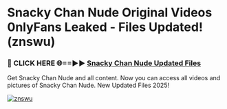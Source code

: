 # Snacky Chan Nude Original Videos 0nlyFans Leaked - Files Updated! (znswu)

<h3>🔴 CLICK HERE 🌐==►► <a href="https://tinyurl.com/yc6ubb5a" rel="nofollow">Snacky Chan Nude Updated Files</a></h3>

Get Snacky Chan Nude and all content. Now you can access all videos and pictures of Snacky Chan Nude. New Updated Files 2025!

[![znswu](https://i.imgur.com/7eu0CRL.gif)](https://tinyurl.com/yc6ubb5a)

